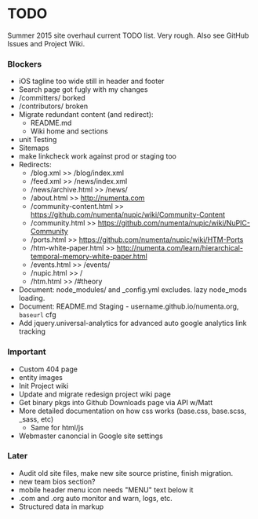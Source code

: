 # TODO

Summer 2015 site overhaul current TODO list. Very rough. Also see GitHub Issues
and Project Wiki.

### Blockers

* iOS tagline too wide still in header and footer
* Search page got fugly with my changes
* /committers/ borked
* /contributors/ broken
* Migrate redundant content (and redirect):
  * README.md
  * Wiki home and sections
* unit Testing
* Sitemaps
* make linkcheck work against prod or staging too
* Redirects:
  * /blog.xml >> /blog/index.xml
  * /feed.xml >> /news/index.xml
  * /news/archive.html >> /news/
  * /about.html >> http://numenta.com
  * /community-content.html >> https://github.com/numenta/nupic/wiki/Community-Content
  * /community.html >> https://github.com/numenta/nupic/wiki/NuPIC-Community
  * /ports.html >> https://github.com/numenta/nupic/wiki/HTM-Ports
  * /htm-white-paper.html >> http://numenta.com/learn/hierarchical-temporal-memory-white-paper.html
  * /events.html >> /events/
  * /nupic.html >> /
  * /htm.html >> /#theory
* Document: node_modules/ and _config.yml excludes. lazy node_mods loading.
* Document: README.md Staging - username.github.io/numenta.org, `baseurl` cfg
* Add jquery.universal-analytics for advanced auto google analytics link tracking

### Important

* Custom 404 page
* entity images
* Init Project wiki
* Update and migrate redesign project wiki page
* Get binary pkgs into Github Downloads page via API w/Matt
* More detailed documentation on how css works (base.css, base.scss, _sass, etc)
  * Same for html/js
* Webmaster canoncial in Google site settings

### Later

* Audit old site files, make new site source pristine, finish migration.
* new team bios section?
* mobile header menu icon needs "MENU" text below it
* .com and .org auto monitor and warn, logs, etc.
* Structured data in markup

